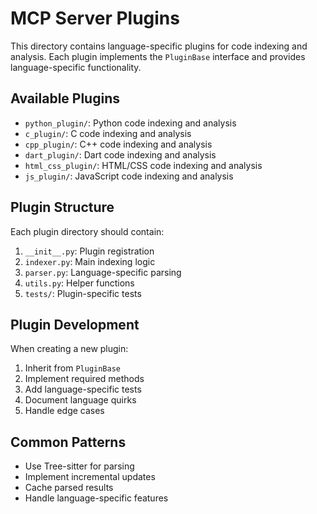 # MCP Server Plugins

This directory contains language-specific plugins for code indexing and analysis. Each plugin implements the `PluginBase` interface and provides language-specific functionality.

## Available Plugins

- `python_plugin/`: Python code indexing and analysis
- `c_plugin/`: C code indexing and analysis
- `cpp_plugin/`: C++ code indexing and analysis
- `dart_plugin/`: Dart code indexing and analysis
- `html_css_plugin/`: HTML/CSS code indexing and analysis
- `js_plugin/`: JavaScript code indexing and analysis

## Plugin Structure

Each plugin directory should contain:
1. `__init__.py`: Plugin registration
2. `indexer.py`: Main indexing logic
3. `parser.py`: Language-specific parsing
4. `utils.py`: Helper functions
5. `tests/`: Plugin-specific tests

## Plugin Development

When creating a new plugin:
1. Inherit from `PluginBase`
2. Implement required methods
3. Add language-specific tests
4. Document language quirks
5. Handle edge cases

## Common Patterns

- Use Tree-sitter for parsing
- Implement incremental updates
- Cache parsed results
- Handle language-specific features 